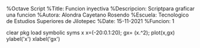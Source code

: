 %Octave Script
%Title:  Funcion inyectiva
%Descripcion:  Scriptpara graficar una funcion
%Autora:  Alondra Cayetano Rosendo
%Escuela:  Tecnologico de Estudios Superiores de Jilotepec
%Date:  15-11-2021
%Funcion:  1

clear
pkg load symbolic
syms x
x=(-20:0.1:20);
gx= (x.^2);
plot(x,gx)
ylabel('x')
xlabel('gx')
